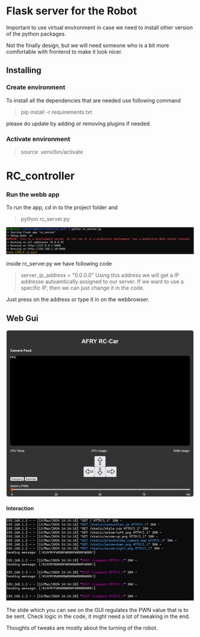 # Flask server for the Robot

Important to use virtual environment in case we need to install other version of the python packages.

Not the finally design, but we will need someone who is a bit more comfortable with frontend to make it look nicer.

## Installing

### Create environment

To install all the dependencies that are needed use following command

> pip install -r requirements.txt

please do update by adding or removing plugins if needed.

### Activate environment

> source .venv/bin/activate

# RC_controller

### Run the webb app

To run the app, cd in to the project folder and

> python rc_server.py

![Server address](server_address.png)

inside rc_server.py we have following code

> server_ip_address = "0.0.0.0"
> Using this address we will get a IP addresse autoamtically assigned to our server. If we want to use a specific IP, then we can just change it in the code.

Just press on the address or type it in on the webbrowser.

## Web Gui

![Web gui](app-view.bmp)

#### Interaction

![User input](interaction.png)

The slide which you can see on the GUI regulates the PWN value that is to be sent. Check logic in the code, it might need a lot of tweaking in the end.

Thoughts of tweaks are mostly about the turning of the robot.
